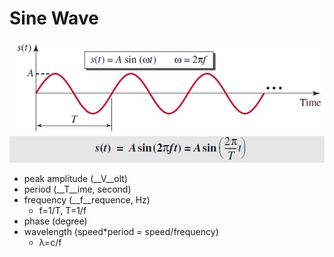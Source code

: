 # Sine Wave
![](fig/sine-wave.png)

- peak amplitude (__V__olt)
- period (__T__ime, second)
- frequency (__f__requence, Hz)
    - f=1/T, T=1/f
- phase (degree)
- wavelength (speed*period = speed/frequency)
    - &lambda;=c/f
